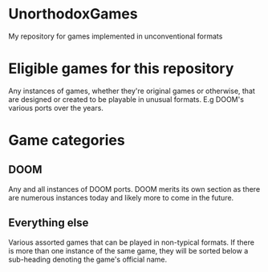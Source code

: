 # UnorthodoxGames
My repository for games implemented in unconventional formats
# Eligible games for this repository
Any instances of games, whether they're original games or otherwise, that are designed or created to be playable in unusual formats. E.g DOOM's various ports over the years.
# Game categories
## DOOM
Any and all instances of DOOM ports. DOOM merits its own section as there are numerous instances today and likely more to come in the future.
## Everything else
Various assorted games that can be played in non-typical formats. If there is more than one instance of the same game, they will be sorted below a sub-heading denoting the game's official name.

